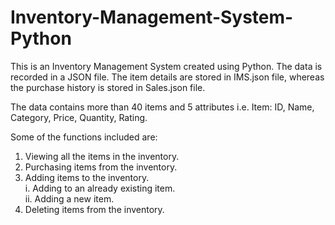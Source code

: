 # Inventory-Management-System-Python

This is an Inventory Management System created using Python. The data is recorded in a JSON file.
The item details are stored in IMS.json file, whereas the purchase history is stored in Sales.json file.

The data contains more than 40 items and 5 attributes i.e. Item: ID, Name, Category, Price, Quantity, Rating.

Some of the functions included are:
1. Viewing all the items in the inventory.
2. Purchasing items from the inventory.
3. Adding items to the inventory.                                                        
    i. Adding to an already existing item.                                                             
    ii. Adding a new item.
4. Deleting items from the inventory.
